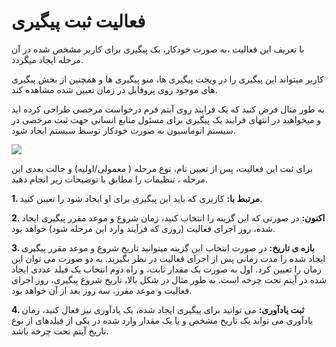 #  فعالیت ثبت پیگیری 

با  تعریف این فعالیت ،به صورت خودکار، یک پیگیری برای کاربر مشخص شده در آن مرحله ایجاد میگردد.

کاربر میتواند این پیگیری را در ویجت پیگیری ها، منو پیگیری ها و همچنین از بخش پیگیری های موجود روی پروفایل در زمان تعیین شده مشاهده کند.

به طور مثال فرض کنید که یک فرایند روی آیتم فرم درخواست مرخصی طراحی کرده اید و میخواهید در انتهای فرایند یک پیگیری برای مسئول منابع انسانی جهت ثبت مرخصی در سیستم اتوماسیون به صورت خودکار توسط سیستم ایجاد شود.

 ![](Setfollowup.png)
 
 برای ثبت این فعالیت، پس از تعیین نام، نوع مرحله ( معمولی/اولیه) و حالت بعدی این مرحله ، تنظیمات را مطابق با توضیحات زیر انجام دهید.

**1. مرتبط با:** کاربری که باید این پیگیری برای او ایجاد شود را تعیین کنید.

**2. اکنون:** در صورتی که این گزینه را انتخاب کنید، زمان شروع و موعد مقرر پیگیری ایجاد شده، روز اجرای فعالیت (روزی که فرآیند وارد این مرحله شود) خواهد بود.

**3. بازه ی تاریخ:**  در صورت انتخاب این گزینه میتوانید تاریخ شروع و موعد مقرر پیگیری ایجاد شده را مدت زمانی پس از اجرای فعالیت در نظر بگیرید. به دو صورت می توان این زمان را تعیین کرد. اول به صورت یک مقدار ثابت، و راه دوم انتخاب یک فیلد عددی ایجاد شده در آیتم تحت چرخه است. به طور مثال در شکل بالا، تاریخ شروع پیگیری، روز اجرای فعالیت و موعد مقرر، سه روز بعد از آن خواهد بود.

**4. ثبت یادآوری:** می توانید برای پیگیری ایجاد شده، یک یادآوری نیز فعال کنید، زمان یادآوری می تواند یک تاریخ مشخص و یا یک مقدار وارد شده در یکی از فیلدهای از نوع تاریخ آیتم تحت چرخه باشد.

